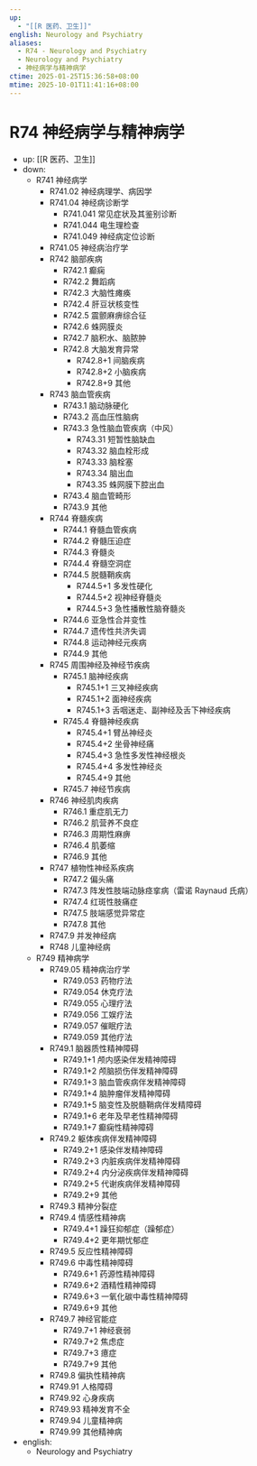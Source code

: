 ```yaml
---
up:
  - "[[R 医药、卫生]]"
english: Neurology and Psychiatry
aliases:
  - R74 - Neurology and Psychiatry
  - Neurology and Psychiatry
  - 神经病学与精神病学
ctime: 2025-01-25T15:36:58+08:00
mtime: 2025-10-01T11:41:16+08:00
---
```


# R74 神经病学与精神病学

- up: [[R 医药、卫生]]
- down:
	- R741 神经病学
		- R741.02 神经病理学、病因学
		- R741.04 神经病诊断学
			- R741.041 常见症状及其鉴别诊断
			- R741.044 电生理检查
			- R741.049 神经病定位诊断
		- R741.05 神经病治疗学
		- R742 脑部疾病
			- R742.1 癫痫
			- R742.2 舞蹈病
			- R742.3 大脑性瘫痪
			- R742.4 肝豆状核变性
			- R742.5 震颤麻痹综合征
			- R742.6 蛛网膜炎
			- R742.7 脑积水、脑脓肿
			- R742.8 大脑发育异常
				- R742.8+1 间脑疾病
				- R742.8+2 小脑疾病
				- R742.8+9 其他
		- R743 脑血管疾病
			- R743.1 脑动脉硬化
			- R743.2 高血压性脑病
			- R743.3 急性脑血管疾病（中风）
				- R743.31 短暂性脑缺血
				- R743.32 脑血栓形成
				- R743.33 脑栓塞
				- R743.34 脑出血
				- R743.35 蛛网膜下腔出血
			- R743.4 脑血管畸形
			- R743.9 其他
		- R744 脊髓疾病
			- R744.1 脊髓血管疾病
			- R744.2 脊髓压迫症
			- R744.3 脊髓炎
			- R744.4 脊髓空洞症
			- R744.5 脱髓鞘疾病
				- R744.5+1 多发性硬化
				- R744.5+2 视神经脊髓炎
				- R744.5+3 急性播散性脑脊髓炎
			- R744.6 亚急性合并变性
			- R744.7 遗传性共济失调
			- R744.8 运动神经元疾病
			- R744.9 其他
		- R745 周围神经及神经节疾病
			- R745.1 脑神经疾病
				- R745.1+1 三叉神经疾病
				- R745.1+2 面神经疾病
				- R745.1+3 舌咽迷走、副神经及舌下神经疾病
			- R745.4 脊髓神经疾病
				- R745.4+1 臂丛神经炎
				- R745.4+2 坐骨神经痛
				- R745.4+3 急性多发性神经根炎
				- R745.4+4 多发性神经炎
				- R745.4+9 其他
			- R745.7 神经节疾病
		- R746 神经肌肉疾病
			- R746.1 重症肌无力
			- R746.2 肌营养不良症
			- R746.3 周期性麻痹
			- R746.4 肌萎缩
			- R746.9 其他
		- R747 植物性神经系疾病
			- R747.2 偏头痛
			- R747.3 阵发性肢端动脉痉挛病（雷诺 Raynaud 氏病）
			- R747.4 红斑性肢痛症
			- R747.5 肢端感觉异常症
			- R747.8 其他
		- R747.9 并发神经病
		- R748 儿童神经病
	- R749 精神病学
		- R749.05 精神病治疗学
			- R749.053 药物疗法
			- R749.054 休克疗法
			- R749.055 心理疗法
			- R749.056 工娱疗法
			- R749.057 催眠疗法
			- R749.059 其他疗法
		- R749.1 脑器质性精神障碍
			- R749.1+1 颅内感染伴发精神障碍
			- R749.1+2 颅脑损伤伴发精神障碍
			- R749.1+3 脑血管疾病伴发精神障碍
			- R749.1+4 脑肿瘤伴发精神障碍
			- R749.1+5 脑变性及脱髓鞘病伴发精障碍
			- R749.1+6 老年及早老性精神障碍
			- R749.1+7 癫痫性精神障碍
		- R749.2 躯体疾病伴发精神障碍
			- R749.2+1 感染伴发精神障碍
			- R749.2+3 内脏疾病伴发精神障碍
			- R749.2+4 内分泌疾病伴发精神障碍
			- R749.2+5 代谢疾病伴发精神障碍
			- R749.2+9 其他
		- R749.3 精神分裂症
		- R749.4 情感性精神病
			- R749.4+1 躁狂抑郁症（躁郁症）
			- R749.4+2 更年期忧郁症
		- R749.5 反应性精神障碍
		- R749.6 中毒性精神障碍
			- R749.6+1 药源性精神障碍
			- R749.6+2 酒精性精神障碍
			- R749.6+3 一氧化碳中毒性精神障碍
			- R749.6+9 其他
		- R749.7 神经官能症
			- R749.7+1 神经衰弱
			- R749.7+2 焦虑症
			- R749.7+3 癔症
			- R749.7+9 其他
		- R749.8 偏执性精神病
		- R749.91 人格障碍
		- R749.92 心身疾病
		- R749.93 精神发育不全
		- R749.94 儿童精神病
		- R749.99 其他精神病
- english:
	- Neurology and Psychiatry
